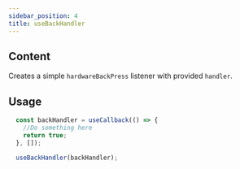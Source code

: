 ```yaml
---
sidebar_position: 4
title: useBackHandler
---
```


## Content

Creates a simple `hardwareBackPress` listener with provided `handler`.

## Usage

```typescript jsx
  const backHandler = useCallback(() => {
    //Do something here
    return true;
  }, []);

  useBackHandler(backHandler);
```
